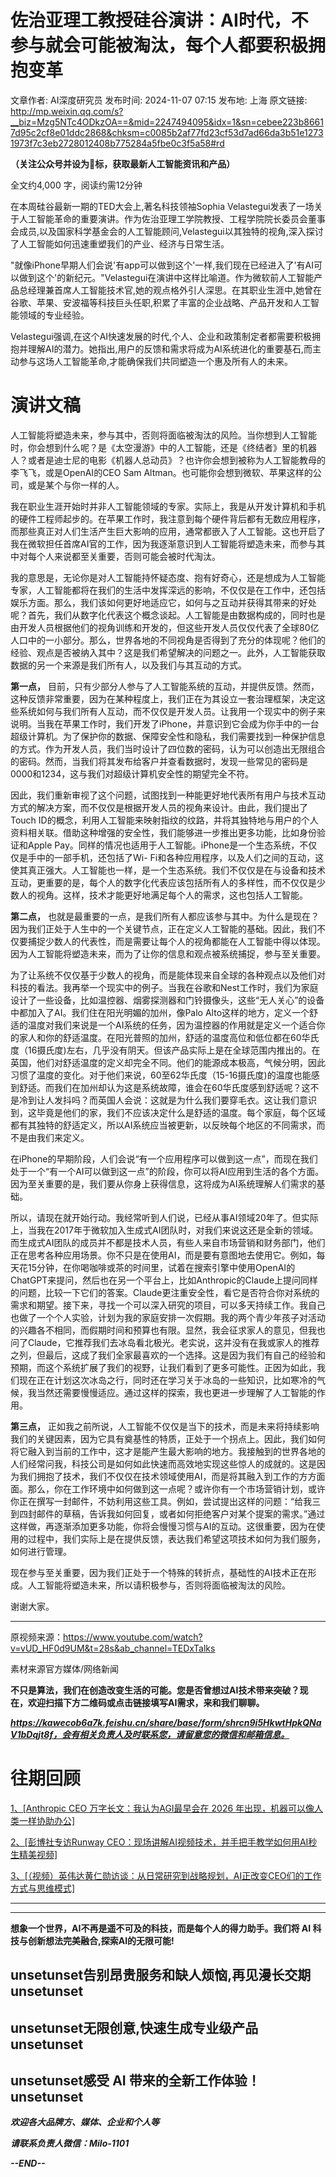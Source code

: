 # 佐治亚理工教授硅谷演讲：AI时代，不参与就会可能被淘汰，每个人都要积极拥抱变革

文章作者: AI深度研究员
发布时间: 2024-11-07 07:15
发布地: 上海
原文链接: http://mp.weixin.qq.com/s?__biz=Mzg5NTc4ODkzOA==&mid=2247494095&idx=1&sn=cebee223b86617d95c2cf8e01ddc2868&chksm=c0085b2af77fd23cf53d7ad66da3b51e12731973f7c3eb2728012408b775284a5fbe0c3f5a58#rd

**（关注公众号并设为🌟标，获取最新人工智能资讯和产品）**

全文约4,000 字，阅读约需12分钟

在本周硅谷最新一期的TED大会上,著名科技领袖Sophia
Velastegui发表了一场关于人工智能革命的重要演讲。作为佐治亚理工学院教授、工程学院院长委员会董事会成员,以及国家科学基金会的人工智能顾问,Velastegui以其独特的视角,深入探讨了人工智能如何迅速重塑我们的产业、经济与日常生活。

"就像iPhone早期人们会说'有app可以做到这个'一样,我们现在已经进入了'有AI可以做到这个'的新纪元。"Velastegui在演讲中这样比喻道。作为微软前人工智能产品总经理兼首席人工智能技术官,她的观点格外引人深思。在其职业生涯中,她曾在谷歌、苹果、安波福等科技巨头任职,积累了丰富的企业战略、产品开发和人工智能领域的专业经验。

Velastegui强调,在这个AI快速发展的时代,个人、企业和政策制定者都需要积极拥抱并理解AI的潜力。她指出,用户的反馈和需求将成为AI系统进化的重要基石,而主动参与这场人工智能革命,才能确保我们共同塑造一个惠及所有人的未来。

# 演讲文稿

人工智能将塑造未来，参与其中，否则将面临被淘汰的风险。当你想到人工智能时，你会想到什么呢？是《太空漫游》中的人工智能，还是《终结者》里的机器人？或者是迪士尼的电影《机器人总动员》？也许你会想到被称为人工智能教母的李飞飞，或是OpenAI的CEO
Sam Altman。也可能你会想到微软、苹果这样的公司，或是某个与你一样的人。

我在职业生涯开始时并非人工智能领域的专家。实际上，我是从开发计算机和手机的硬件工程师起步的。在苹果工作时，我注意到每个硬件背后都有无数应用程序，而那些真正对人们生活产生巨大影响的应用，通常都嵌入了人工智能。这也开启了我在微软担任首席AI官的工作，因为我逐渐意识到人工智能将塑造未来，而参与其中对每个人来说都至关重要，否则可能会被时代淘汰。

我的意思是，无论你是对人工智能持怀疑态度、抱有好奇心，还是想成为人工智能专家，人工智能都将在我们的生活中发挥深远的影响，不仅仅是在工作中，还包括娱乐方面。那么，我们该如何更好地适应它，如何与之互动并获得其带来的好处呢？首先，我们从数字化代表这个概念谈起。人工智能是由数据构成的，同时也是由开发人员根据他们的视角训练和开发的，但这些开发人员仅仅代表了全球80亿人口中的一小部分。那么，世界各地的不同视角是否得到了充分的体现呢？他们的经验、观点是否被纳入其中？这是我们希望解决的问题之一。此外，人工智能获取数据的另一个来源是我们所有人，以及我们与其互动的方式。

**第一点，**
目前，只有少部分人参与了人工智能系统的互动，并提供反馈。然而，这种反馈非常重要，因为在某种程度上，我们正在为其设立一套治理框架，决定这些系统如何与我们所有人互动，而不仅仅是开发人员。让我用一个现实中的例子来说明。当我在苹果工作时，我们开发了iPhone，并意识到它会成为你手中的一台超级计算机。为了保护你的数据、保障安全性和隐私，我们需要找到一种保护信息的方式。作为开发人员，我们当时设计了四位数的密码，认为可以创造出无限组合的密码。然而，当我们将其发布给客户并查看数据时，发现一些常见的密码是0000和1234，这与我们对超级计算机安全性的期望完全不符。

因此，我们重新审视了这个问题，试图找到一种能更好地代表所有用户与技术互动方式的解决方案，而不仅仅是根据开发人员的视角来设计。由此，我们提出了Touch
ID的概念，利用人工智能来映射指纹的纹路，并将其独特地与用户的个人资料相关联。借助这种增强的安全性，我们能够进一步推出更多功能，比如身份验证和Apple
Pay。同样的情况也适用于人工智能。iPhone是一个生态系统，不仅仅是手中的一部手机，还包括了Wi-
Fi和各种应用程序，以及人们之间的互动，这使其真正强大。人工智能也一样，是一个生态系统。我们不仅仅是在与设备和技术互动，更重要的是，每个人的数字化代表应该包括所有人的多样性，而不仅仅是少数人的视角。这样，技术才能更好地满足每个人的需求，这也包括人工智能。

**第二点，**
也就是最重要的一点，是我们所有人都应该参与其中。为什么是现在？因为我们正处于人生中的一个关键节点，正在定义人工智能的基础。因此，我们不仅要捕捉少数人的代表性，而是需要让每个人的视角都能在人工智能中得以体现。因为人工智能将塑造未来，而为了让你的信息和观点被系统捕捉，参与至关重要。

为了让系统不仅仅基于少数人的视角，而是能体现来自全球的各种观点以及他们对科技的看法。我再举一个现实中的例子。当我在谷歌和Nest工作时，我们为家庭设计了一些设备，比如温控器、烟雾探测器和门铃摄像头，这些“无人关心”的设备中都加入了AI。我们住在阳光明媚的加州，像Palo
Alto这样的地方，定义一个舒适的温度对我们来说是一个AI系统的任务，因为温控器的作用就是定义一个适合你的家人和你的舒适温度。在阳光普照的加州，舒适的温度高位和低位都在60华氏度（16摄氏度)左右，几乎没有阴天。但该产品实际上是在全球范围内推出的。在英国，他们对舒适温度的定义却完全不同。他们的能源成本极高，气候分明，因此习惯了温度的变化。对于他们来说，60至62华氏度（15-16摄氏度)的温度也能感到舒适。而我们在加州却认为这是系统故障，谁会在60华氏度感到舒适呢？这不是冷到让人发抖吗？而英国人会说：这就是为什么我们要穿毛衣。这让我们意识到，这毕竟是他们的家，我们不应该决定什么是舒适的温度。每个家庭，每个区域都有其独特的舒适定义，所以AI系统应当被更新，以反映每个地区的不同需求，而不是由我们来定义。

在iPhone的早期阶段，人们会说“有一个应用程序可以做到这一点”，而现在我们处于一个“有一个AI可以做到这一点”的阶段，你可以将AI应用到生活的各个方面。因为至关重要的是，我们要从你身上获得信息，这将成为AI系统理解人们需求的基础。

所以，请现在就开始行动。我经常听到人们说，已经从事AI领域20年了。但实际上，当我在2017年于微软加入生成式AI团队时，对我们来说这还是全新的领域。而生成式AI团队的成员并不都是技术人员，有些人来自市场营销和财务部门，他们正在思考各种应用场景。你不只是在使用AI，而是要有意图地去使用它。例如，每天花15分钟，在你喝咖啡或茶的时间里，试着在搜索引擎中使用OpenAI的ChatGPT来提问，然后也在另一个平台上，比如Anthropic的Claude上提问同样的问题，比较一下它们的答案。Claude更注重安全性，看它是否符合你对系统的需求和期望。接下来，寻找一个可以深入研究的项目，可以多天持续工作。我自己也做了一个个人实验，计划为我的家庭安排一次假期。我的两个青少年孩子对活动的兴趣各不相同，而假期时间和预算也有限。显然，我会征求家人的意见，但我也问了Claude，它推荐我们去冰岛看北极光。老实说，这并没有在我或家人的推荐之列，但最后，这成了我们全家最喜欢的一个选择。这是因为我们有自己的经验和预期，而这个系统扩展了我们的视野，让我们看到了更多可能性。正因为如此，我们现在正在计划这次冰岛之行，同时还在学习关于冰岛的一些知识，比如寒冷的气候，我当然还需要慢慢适应。通过这样的探索，我也更进一步理解了人工智能的作用。

**第三点，**
正如我之前所说，人工智能不仅仅是当下的技术，而是未来将持续影响我们的关键因素，因为它具有奠基性的特质，正处于一个拐点上。因此，我们如何将它融入到当前的工作中，这才是能产生最大影响的地方。我接触到的世界各地的人们经常问我，科技公司是如何如此快速而高效地实现这些惊人的成就的。这是因为我们拥抱了技术，我们不仅仅在技术领域使用AI，而是将其融入到工作的方方面面。那么，你在工作环境中如何做到这一点呢？或许你有一个市场营销计划，或许你正在撰写一封邮件，不妨利用这些工具。例如，尝试提出这样的问题：“给我三到四封邮件的草稿，告诉我如何回复，或者如何拒绝客户对某个提案的需求。”通过这样做，再逐渐添加更多功能，你将会慢慢习惯与AI的互动。这很重要，因为在使用的过程中，我们实际上是在提供反馈，表达我们希望这项技术如何为我们服务，如何进行管理。

现在参与至关重要，因为我们正处于一个特殊的转折点，基础性的AI技术正在形成。人工智能将塑造未来，所以请积极参与，否则将面临被淘汰的风险。

谢谢大家。

  

* * *

原视频来源：https://www.youtube.com/watch?v=vUD_HF0d9UM&t=28s&ab_channel=TEDxTalks

素材来源官方媒体/网络新闻

**不只是算法，我们在创造改变生活的可能。您是否曾想过AI技术带来突破？现在，欢迎扫描下方二维码或点击链接填写AI需求，来和我们聊聊。**

_**https://kawecob6a7k.feishu.cn/share/base/form/shrcn9i5HkwtHpkQNaV1bDqjt8f，会有相关负责人及时联系您，请留意您的微信和邮箱信息。**_

#  往期回顾

[1、[Anthropic CEO 万字长文：我认为AGI最早会在 2026
年出现，机器可以像人类一样协助办公]](https://mp.weixin.qq.com/s?__biz=Mzg5NTc4ODkzOA==&mid=2247493607&idx=1&sn=0a1ffadd2c4350e13baf51e0b0d0e598&chksm=c0085502f77fdc14239a99e12f28403a10c01b44bae521bbc9964266f69d8d20829eb542e181&scene=21#wechat_redirect)

[2、[彭博社专访Runway
CEO：现场讲解AI视频技术，并手把手教学如何用AI秒生精美视频]](https://mp.weixin.qq.com/s?__biz=Mzg5NTc4ODkzOA==&mid=2247493671&idx=1&sn=cb93db6ddaba2feebc3f511b6bc1132c&chksm=c0085ac2f77fd3d495108e72637f1d1a1fd859564ae926527aac75776fa3338e1ea1d5f683d4&scene=21#wechat_redirect)

[3、[（视频）英伟达黄仁勋访谈：从日常研究到战略规划，AI正改变CEO们的工作方式与思维模式]](https://mp.weixin.qq.com/s?__biz=Mzg5NTc4ODkzOA==&mid=2247493684&idx=1&sn=61cbb636a812ddef80e4d87eea787c49&chksm=c0085ad1f77fd3c72e7f6fe742f273ee24bd5b6b975cb683bbf72339f69325ac76ef219ff2c8&scene=21#wechat_redirect)

* * *

****

**想象一个世界，AI不再是遥不可及的科技，而是每个人的得力助手。我们将 AI 科技与创新想法完美融合,探索AI的无限可能!**

##  unsetunset告别昂贵服务和缺人烦恼,再见漫长交期unsetunset

## unsetunset无限创意,快速生成专业级产品unsetunset

## unsetunset感受 AI 带来的全新工作体验！unsetunset

 _**欢迎各大品牌方、媒体、企业和个人等**_

 _**请联系负责人微信：Milo-1101**_

 _**\--END--**_

  
  

